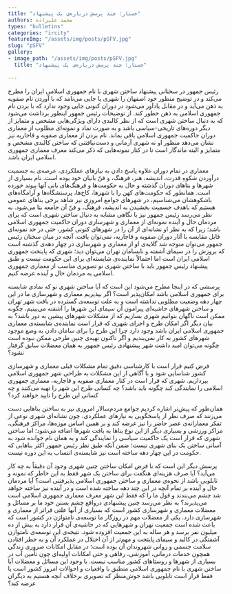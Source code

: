 ```yaml
--- 
title: "جستار: چند پرسش درباره‌ی یک پیشنهاد" 
authors: محمد علیزاده 
types: "bulletins" 
categories: "ircity" 
featureImg: "/assets/img/posts/pSFV.jpg" 
slug: "pSFV" 
gallery: 
- image_path: "/assets/img/posts/pSFV.jpg" 
  title: "جستار: چند پرسش درباره‌ی یک پیشنهاد" 
 
--- 
```

رئیس ‌جمهور در سخنانی پیشنهاد ساختن شهری با نام جمهوری اسلامی ایران را مطرح می‌کند و در توضیح منظور خود اصفهان را شهری یا جایی می‌نامد که با آوردن نام صفویه به ذهن می‌آید و در مقابل یادآور می‌شود در دوران کنونی جایی وجود ندارد که با بردن نام جمهوری اسلامی به ذهن خطور کند. از توضیحات رئیس ‌جمهور اینطور برداشت می‌شود که به دنبال ساختن شهری است که از نظر کالبدی دارای ویژگی‌هایی مشخص و متمایز از دیگر دوره‌های تاریخی-سیاسی باشد و به ‌صورت نماد و نمونه‌ای مطلوب از معماری دوران حاکمیت جمهوری اسلامی باقی بماند. نام بردن از معماری صفویه و قاجاریه نیز نشان می‌دهد منظور او نه شهری آرمانی و دست‌نیافتنی که ساختن کالبدی مشخص و متمایز و البته ماندگار است تا در کنار نمونه‌هایی که ذکر می‌کند معرف معماری جمهوری اسلامی ایران باشد.

معماری در تمام دوران علاوه پاسخ دادن به نیازهای عملکردی، عرصه‌ی به جسمیت درآوردن شکوهِ قدرت، اندیشه، هنر، فرهنگ، و فنّ بانیان خود بوده است. نام بسیاری از شهرها و بناهای دوران‌ گذشته و حال به حکومت‌ها و فرهنگ‌های بانی آنها پیوند خورده است. همانطور که حکومت‌های کهن را با شهرها، کاخ‌ها، پرستشگاه‌ها و آرامگاه‌های باشکوهشان می‌شناسیم، در شهرهای جوامع امروزی نیز شاهد برخی بناهای عمومی هستیم که باهدف جسمیت بخشیدن به اندیشه، فرهنگ، و فنّ آن جامعه بنا می‌شود. به نظر می‌رسد رئیس ‌جمهور نیز با نگاهی مشابه به دنبال ساختن شهری است که برای مردمان حال و آینده نمونه‌ای از معماری و شهرسازی دوران حاکمیت جمهوری اسلامی باشد؛ زیرا که به نظر او نشانه‌ای از آن را در شهرهای کنونی کشور، حتی در حد نمونه‌ای قابل ‌مقایسه با آثار دوران صفویه و قاجاریه، نمی‌توان یافت. آنچه در میان سخنان رئیس ‌جمهور می‌توان متوجه شد گلایه‌ی او از معماری و شهرسازی در چهار دهه‌ی گذشته است که بروزش را  در سیمای آشفته و نابسامان تهران می‌توان دید؛ شهری که پایتخت جمهوری اسلامی ایران است اما احتمالاً نماینده‌ی شایسته‌ای برای این حکومت نیست و طبق پیشنهاد رئیس ‌جمهور باید با ساختن شهری نو تصویری مناسب از معماری جمهوری اسلامی به مردمان حال و آینده عرضه کنیم.

پرسشی که در اینجا مطرح می‌شود این است که آیا ساختن شهری نو که نمادی شایسته برای جمهوری اسلامی باشد امکان‌پذیر است؟ اگر بپذیریم معماری و شهرسازی ما در این چهار دهه وضعیت مطلوبی نداشته است و به علت توسعه‌ی گسترده در بافت شهر تهران و ساختن شهرهای حاشیه‌ای پیرامون آن سیمای این شهرها را آشفته می‌بینیم، چگونه ممکن است ناگهان بتوانیم شهری بسازیم که از مشکلات شهرهای پیشین به دور باشد؟ به‌ بیان ‌دیگر اگر امکان طرح و اجرای شهری که قرار است نماینده‌ی شایسته‌ی معماری جمهوری اسلامی ایران باشد وجود دارد چرا این طرح را برای سامان دادن به وضع موجود شهرهای کشور به کار نمی‌بندیم و اگر تاکنون تهیه‌ی چنین طرحی ممکن نبوده است چگونه می‌توان امید داشت شهر پیشنهادی رئیس ‌جمهور به همان معضلات سابق گرفتار نشود؟

فرض کنیم قرار است با کارشناسی دقیق تمام مشکلات قبلی معماری و شهرسازی کشور شناسایی شود و با آگاهی از این مشکلات به طراحی شهر جمهوری اسلامی بپردازیم. شهری که قرار است در کنار معماری صفویه و قاجاریه، معماری جمهوری اسلامی را نمایندگی کند چگونه باید باشد؟ چه کسانی طرح این شهر را تهیه می‌کنند و چه کسانی این طرح را تایید خواهند کرد؟

همان‌طور که پیش‌تر اشاره کردیم جوامع مردم‌سالار امروزی نیز به ساختن بناهایی دست می‌زنند که صرف‌ نظر از پاسخگویی به نیازهای عملکردی، چون نشانه‌ای شهری نوعی از تفکر معمارانه‌ی عصر حاضر را نیز عرضه کند و بر همین اساس موزه‌ها، مراکز فرهنگی، مراکز ورزشی و بسیاری دیگر از این نوع بناها به بافت شهرها اضافه می‌شود؛ اما ساختن شهری که قرار است یک حاکمیت سیاسی را نمایندگی کند و به همان نام خوانده شود به‌ آسانی ساختن یک بنای شهری نیست؛ ضمن آنکه طبق نظر رئیس‌ جمهور اکثر بناهایی که حکومت در این چهار دهه ساخته است نیز شایسته‌ی انتساب به این دوره نیست.

پرسش دیگر این است که با فرض امکان ساختن چنین شهری وجود آن دقیقاً به چه‌ کار می‌آید؟ آیا صرف هزینه‌ای هنگفت برای ساختن یک شهر فقط به این خاطر که نمونه و تابلویی باشد از نحوه‌ی معماری و ساختن جمهوری اسلامی پذیرفتنی است؟ آیا مردمان حال و آینده بر تمام آنچه در این چند دهه ساخته‌ شده است و در آینده نیز ساخته خواهد شد چشم می‌بندند و قول ما را که فقط این شهر معرف معماری جمهوری اسلامی است می‌پذیرند؟ به نظر می‌رسد چنین پیشنهادی درواقع چشم بستن خود ما بر مسائل و معضلات معماری و شهرسازی کشور است که بسیاری از آنها علتی فراتر از معماری و شهرسازی دارد. یکی از معضلات مهم در روزگار ما توسعه‌ی نامتوازن در کشور است که باعث شده است جمعیت تهران و شهر‌هایی که در حاشیه‌‌ی آن قرار دارد به بیش از ده میلیون نفر برسد و هر ساله به این جمعیت افزوده شود. نتیجه‌ی این توسعه‌ی نامتوازن آشفتگی در کالبد و سیمای پایتخت و مهم‌تر از آن اختلال در عملکرد آن و به خطر افتادن سلامت جسمی و روانی شهروندان آن بوده است؛ در مقابل امکانات ضروری زندگی همچون خدمات درمانی، آموزشی، رفاهی و حتی امکانات اولیه‌ای چون تأمین آب در بسیاری از شهرها و روستاهای کشور مناسب نیست. با وجود این مسائل و معضلات آیا ساختن شهری با نام جمهوری اسلامی منطبق با واقعیات و احوالات امروز کشور است یا فقط قرار است تابلویی باشد خوش‌منظر که تصویری برخلاف آنچه هستیم به دیگران عرضه کند؟